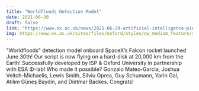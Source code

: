 ```yaml
---
title: "Worldfloods Detection Model"
date: 2021-06-30
draft: false
link: "https://www.ox.ac.uk/news/2021-06-29-artificial-intelligence-pioneered-oxford-detect-floods-launches-space"
img: https://www.ox.ac.uk/sites/files/oxford/styles/ow_medium_feature/s3/field/field_image_main/ION%20Satellite%20Carrier%20over%20Scotland%20%28D-Sense%20picture%29_crop.jpg?itok=Y0osWb-V
---
```


"Worldfloods" detection model onboard SpaceX’s Falcon rocket launched June 30th! Our script is now flying on a hard-disk at 20,000 km from the Earth! Successfully developed by ISP & Oxford University in partnership with ESA Φ-lab! Who made it possible? Gonzalo Mateo-Garcia, Joshua Veitch-Michaelis, Lewis Smith, Silviu Oprea, Guy Schumann, Yarin Gal, Atılım Güneş Baydin, and Dietmar Backes. Congrats!
